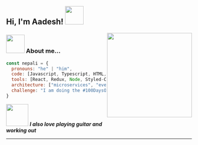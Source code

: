 <h2> Hi, I'm Aadesh! <img src="https://media.giphy.com/media/mGcNjsfWAjY5AEZNw6/giphy.gif" width="50"></h2>
<img align='right' src="[https://media.giphy.com/media/ieyl9zmCjO4b4t6qoY/giphy.gif](https://camo.githubusercontent.com/7cab7453b50c32be4c3605a42cb5e509644666999796555e759d06a9facf6b4a/68747470733a2f2f63646e2e6472696262626c652e636f6d2f75736572732f323133313939332f73637265656e73686f74732f343934383733362f74686f75676874776f726b732d6769665f6472696262626c652e676966)" width="230">



### <img src="https://media.giphy.com/media/VgCDAzcKvsR6OM0uWg/giphy.gif" width="50"> About me...  

```javascript
const nepali = {
  pronouns: "he" | "him",
  code: [Javascript, Typescript, HTML, CSS, Ruby, Python, Java, C, C++, PHP, Rust, Golang, SQL],
  tools: [React, Redux, Node, Styled-Components, Docker],
  architecture: ["microservices", "event-driven", "design system pattern"],
  challenge: "I am doing the #100DaysOfCode challenge focused on react and tailwind"
}
```

<img src="https://media.giphy.com/media/LnQjpWaON8nhr21vNW/giphy.gif" width="60"> <em><b>I also love playing guitar and working out </b>

---
